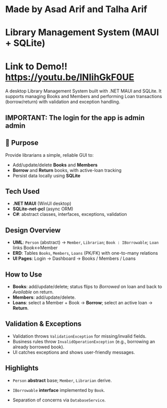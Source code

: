 # Made by Asad Arif and Talha Arif 
# Library Management System (MAUI + SQLite)

# Link to Demo!! https://youtu.be/lNIihGkF0UE

A desktop Library Management System built with .NET MAUI and SQLite. It supports managing Books and Members and performing Loan transactions (borrow/return) with validation and exception handling.

## IMPORTANT: The login for the app is admin admin

## 🎯 Purpose
Provide librarians a simple, reliable GUI to:
- Add/update/delete **Books** and **Members**
- **Borrow** and **Return** books, with active-loan tracking
- Persist data locally using **SQLite**

## Tech Used
- **.NET MAUI** (WinUI desktop)
- **SQLite-net-pcl** (async ORM)
- **C#**: abstract classes, interfaces, exceptions, validation

##  Design Overview
- **UML**: `Person` (abstract) → `Member`, `Librarian`; `Book : IBorrowable`; `Loan` links Book↔Member
- **ERD**: Tables `Books`, `Members`, `Loans` (PK/FK) with one-to-many relations
- **UI Pages**: Login → Dashboard → Books / Members / Loans



## How to Use
- **Books**: add/update/delete; status flips to *Borrowed* on loan and back to *Available* on return.
- **Members**: add/update/delete.
- **Loans**: select a Member + Book → **Borrow**; select an active loan → **Return**.

## Validation & Exceptions
- Validation throws `ValidationException` for missing/invalid fields.
- Business rules throw `InvalidOperationException` (e.g., borrowing an already borrowed book).
- UI catches exceptions and shows user-friendly messages.

## Highlights
- `Person` **abstract** base; `Member`, `Librarian` derive.
- `IBorrowable` **interface** implemented by `Book`.

- Separation of concerns via `DatabaseService`.

